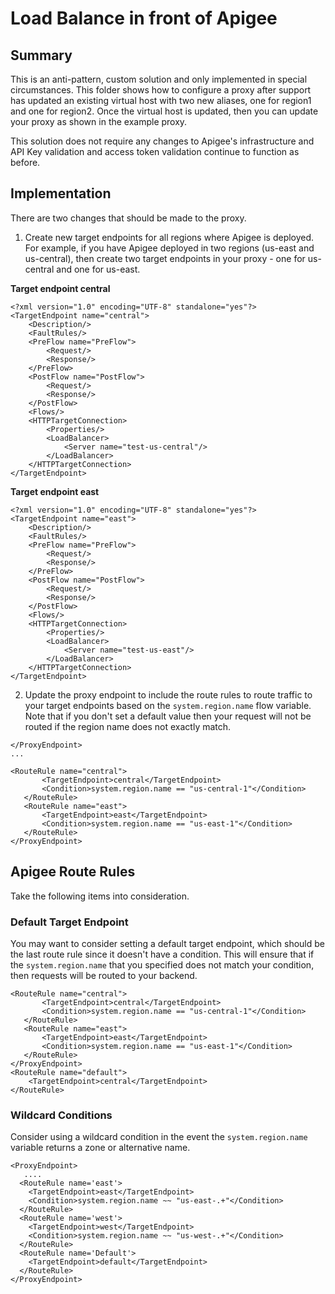 # Load Balance in front of Apigee

## Summary
This is an anti-pattern, custom solution and only implemented in special circumstances.  This folder shows how to configure a proxy after support has updated an existing virtual host with two new aliases, one for region1 and one for region2.  Once the virtual host is updated, then you can update your proxy as shown in the example proxy.  

This solution does not require any changes to Apigee's infrastructure and API Key validation and access token validation continue to function as before.  

## Implementation 
There are two changes that should be made to the proxy.

1. Create new target endpoints for all regions where Apigee is deployed.  For example, if you have Apigee deployed in two regions (us-east and us-central), then create two target endpoints in your proxy - one for us-central and one for us-east.

**Target endpoint central**
```
<?xml version="1.0" encoding="UTF-8" standalone="yes"?>
<TargetEndpoint name="central">
    <Description/>
    <FaultRules/>
    <PreFlow name="PreFlow">
        <Request/>
        <Response/>
    </PreFlow>
    <PostFlow name="PostFlow">
        <Request/>
        <Response/>
    </PostFlow>
    <Flows/>
    <HTTPTargetConnection>
        <Properties/>
        <LoadBalancer>
            <Server name="test-us-central"/>
        </LoadBalancer>
    </HTTPTargetConnection>
</TargetEndpoint>
```

**Target endpoint east**
```
<?xml version="1.0" encoding="UTF-8" standalone="yes"?>
<TargetEndpoint name="east">
    <Description/>
    <FaultRules/>
    <PreFlow name="PreFlow">
        <Request/>
        <Response/>
    </PreFlow>
    <PostFlow name="PostFlow">
        <Request/>
        <Response/>
    </PostFlow>
    <Flows/>
    <HTTPTargetConnection>
        <Properties/>
        <LoadBalancer>
            <Server name="test-us-east"/>
        </LoadBalancer>
    </HTTPTargetConnection>
</TargetEndpoint>
```

2. Update the proxy endpoint to include the route rules to route traffic to your target endpoints based on the `system.region.name` flow variable. Note that if you don't set a default value then your request will not be routed if the region name does not exactly match.  
```
</ProxyEndpoint>
...

<RouteRule name="central">
       <TargetEndpoint>central</TargetEndpoint>
       <Condition>system.region.name == "us-central-1"</Condition>
   </RouteRule>
   <RouteRule name="east">
       <TargetEndpoint>east</TargetEndpoint>
       <Condition>system.region.name == "us-east-1"</Condition>
   </RouteRule>
</ProxyEndpoint>
```

## Apigee Route Rules
Take the following items into consideration.

### Default Target Endpoint
You may want to consider setting a default target endpoint, which should be the last route rule since it doesn't have a condition.  This will ensure that if the `system.region.name` that you specified does not match your condition, then requests will be routed to your backend.  

```
<RouteRule name="central">
       <TargetEndpoint>central</TargetEndpoint>
       <Condition>system.region.name == "us-central-1"</Condition>
   </RouteRule>
   <RouteRule name="east">
       <TargetEndpoint>east</TargetEndpoint>
       <Condition>system.region.name == "us-east-1"</Condition>
   </RouteRule>
</ProxyEndpoint>
<RouteRule name="default">
    <TargetEndpoint>central</TargetEndpoint>
</RouteRule>
```

### Wildcard Conditions
Consider using a wildcard condition in the event the `system.region.name` variable returns a zone or alternative name.  

```
<ProxyEndpoint>
   ....
  <RouteRule name='east'>
    <TargetEndpoint>east</TargetEndpoint>
    <Condition>system.region.name ~~ "us-east-.+"</Condition>
  </RouteRule>
  <RouteRule name='west'>
    <TargetEndpoint>west</TargetEndpoint>
    <Condition>system.region.name ~~ "us-west-.+"</Condition>
  </RouteRule>
  <RouteRule name='Default'>
    <TargetEndpoint>default</TargetEndpoint>
  </RouteRule>
</ProxyEndpoint>
```
